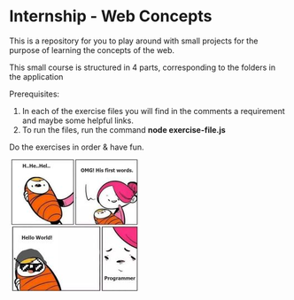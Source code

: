 Internship - Web Concepts
=========================

This is a repository for you to play around with small projects for the purpose of learning the concepts of the web.

This small course is structured in 4 parts, corresponding to the folders in the application

Prerequisites:
1. In each of the exercise files you will find in the comments a requirement and maybe some helpful links.
2. To run the files, run the command **node exercise-file.js**

Do the exercises in order & have fun.

![Image](meme.jpg)